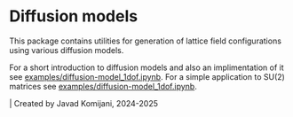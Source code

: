# Diffusion models

This package contains utilities for generation of lattice field configurations
using various diffusion models.

For a short introduction to diffusion models and also an implimentation of it
see [examples/diffusion-model_1dof.ipynb](examples/diffusion-model_1dof.ipynb).
For a simple application to SU(2) matrices
see [examples/diffusion-model_1dof.ipynb](examples/diffusion-model_SU2.ipynb).


| Created by Javad Komijani, 2024-2025
